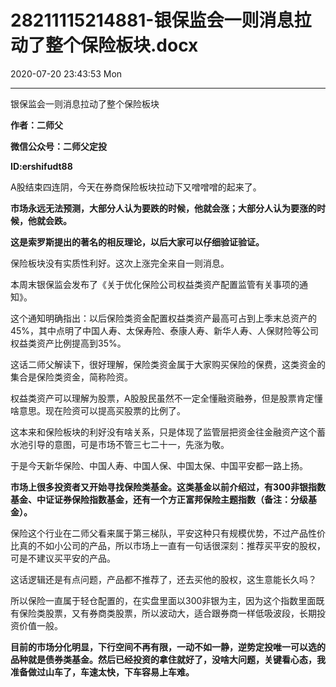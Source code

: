 # 28211115214881-银保监会一则消息拉动了整个保险板块.docx

2020-07-20 23:43:53 Mon

----

银保监会一则消息拉动了整个保险板块

__作者：二师父__

__微信公众号：二师父定投__

__ID:ershifudt88__

A股结束四连阴，今天在券商保险板块拉动下又噌噌噌的起来了。

__市场永远无法预测，大部分人认为要跌的时候，他就会涨；大部分人认为要涨的时候，他就会跌。__

__这是索罗斯提出的著名的相反理论，以后大家可以仔细验证验证。__

保险板块没有实质性利好。这次上涨完全来自一则消息。

本周末银保监会发布了《关于优化保险公司权益类资产配置监管有关事项的通知》。

这个通知明确指出：以后保险类资金配置权益类资产最高可占到上季末总资产的45%，其中点明了中国人寿、太保寿险、泰康人寿、新华人寿、人保财险等公司权益类资产比例提高到35%。

这话二师父解读下，很好理解，保险类资金属于大家购买保险的保费，这类资金的集合是保险类资金，简称险资。

权益类资产可以理解为股票，A股股民虽然不一定全懂融资融券，但是股票肯定懂啥意思。现在险资可以提高买股票的比例了。

这本来和保险板块的利好没有啥关系，只是体现了监管层把资金往金融资产这个蓄水池引导的意图，可是市场不管三七二十一，先涨为敬。

于是今天新华保险、中国人寿、中国人保、中国太保、中国平安都一路上扬。

__市场上很多投资者又开始寻找保险类基金。这类基金以前介绍过，有300非银指数基金、中证证券保险指数基金，还有一个方正富邦保险主题指数（备注：分级基金）。__

保险这个行业在二师父看来属于第三梯队，平安这种只有规模优势，不过产品性价比真的不如小公司的产品，所以市场上一直有一句话很深刻：推荐买平安的股权，可是不建议买平安的产品。

这话逻辑还是有点问题，产品都不推荐了，还去买他的股权，这生意能长久吗？

所以保险一直属于轻仓配置的，在实盘里面以300非银为主，因为这个指数里面既有保险类股票，又有券商类股票，所以波动大，适合跟券商一样低吸波段，长期投资价值一般。

__目前的市场分化明显，下行空间不再有限，一动不如一静，逆势定投唯一可以选的品种就是债券类基金。然后已经投资的拿住就好了，没啥大问题，关键看心态，我准备做过山车了，车速太快，下车容易上车难。__

